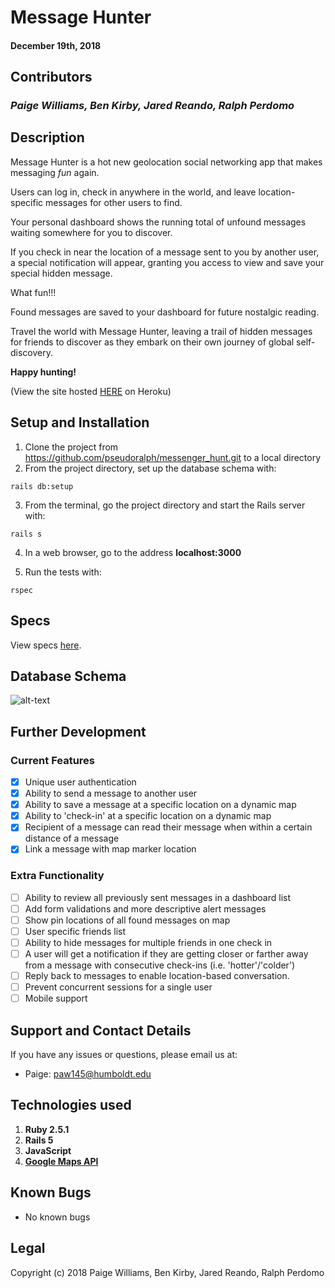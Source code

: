 # Message Hunter

#### December 19th, 2018

## Contributors

### _Paige Williams, Ben Kirby, Jared Reando, Ralph Perdomo_

## Description

Message Hunter is a hot new geolocation social networking app that makes messaging _fun_ again.

Users can log in, check in anywhere in the world, and leave location-specific messages for other users to find.

Your personal dashboard shows the running total of unfound messages waiting somewhere for you to discover.

If you check in near the location of a message sent to you by another user, a special notification will appear, granting you access to view and save your special hidden message.

What fun!!!

Found messages are saved to your dashboard for future nostalgic reading.

Travel the world with Message Hunter, leaving a trail of hidden messages for friends to discover as they embark on their own journey of global self-discovery.

**Happy hunting!**

(View the site hosted [HERE](http://message-hunter.herokuapp.com/) on Heroku)

## Setup and Installation

1. Clone the project from https://github.com/pseudoralph/messenger_hunt.git to a local directory
2. From the project directory, set up the database schema with:
 ```console
rails db:setup
```

3. From the terminal, go the project directory and start the Rails server with:
```console
rails s
```
4. In a web browser, go to the address **localhost:3000**

5. Run the tests with:
```console
rspec
```

## Specs  

View specs [here](https://github.com/pseudoralph/messenger_hunt/tree/master/spec).

## Database Schema

![alt-text](https://github.com/pseudoralph/messenger_hunt/blob/master/public/db_schema.png)

## Further Development

  ### Current Features
  - [x] Unique user authentication
  - [x] Ability to send a message to another user
  - [x] Ability to save a message at a specific location on a dynamic map
  - [x] Ability to 'check-in' at a specific location on a dynamic map
  - [x] Recipient of a message can read their message when within a certain distance of a message
  - [x] Link a message with map marker location

  ### Extra Functionality
  - [ ] Ability to review all previously sent messages in a dashboard list
  - [ ] Add form validations and more descriptive alert messages
  - [ ] Show pin locations of all found messages on map
  - [ ] User specific friends list
  - [ ] Ability to hide messages for multiple friends in one check in
  - [ ] A user will get a notification if they are getting closer or farther away from a message with consecutive check-ins (i.e. 'hotter'/'colder')
  - [ ] Reply back to messages to enable location-based conversation.
  - [ ] Prevent concurrent sessions for a single user
  - [ ] Mobile support

## Support and Contact Details

If you have any issues or questions, please email us at:
  - Paige: paw145@humboldt.edu


## Technologies used

1. **Ruby 2.5.1**
2. **Rails 5**
3. **JavaScript**
4. [**Google Maps API**](https://developers.google.com/maps/documentation/javascript/tutorial)

## Known Bugs
- No known bugs

## Legal

Copyright (c) 2018 Paige Williams, Ben Kirby, Jared Reando, Ralph Perdomo
